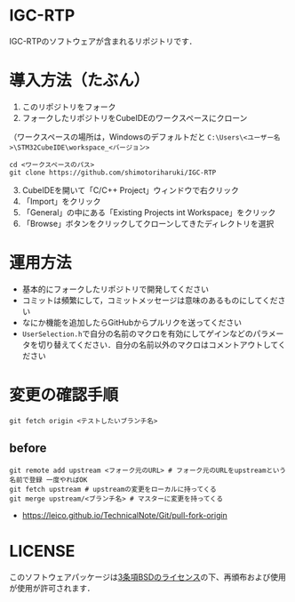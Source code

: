 # IGC-RTP

IGC-RTPのソフトウェアが含まれるリポジトリです．

# 導入方法（たぶん）
1. このリポジトリをフォーク 
2. フォークしたリポジトリをCubeIDEのワークスペースにクローン

（ワークスペースの場所は，Windowsのデフォルトだと `C:\Users\<ユーザー名>\STM32CubeIDE\workspace_<バージョン>`

```
cd <ワークスペースのパス>
git clone https://github.com/shimotoriharuki/IGC-RTP
```

3. CubeIDEを開いて「C/C++ Project」ウィンドウで右クリック
4. 「Import」をクリック
5. 「General」の中にある「Existing Projects int Workspace」をクリック
6. 「Browse」ボタンをクリックしてクローンしてきたディレクトリを選択
# 運用方法
* 基本的にフォークしたリポジトリで開発してください
* コミットは頻繁にして，コミットメッセージは意味のあるものにしてください
* なにか機能を追加したらGitHubからプルリクを送ってください
* `UserSelection.h`で自分の名前のマクロを有効にしてゲインなどのパラメータを切り替えてください．自分の名前以外のマクロはコメントアウトしてください
# 変更の確認手順

```shell
git fetch origin <テストしたいブランチ名>
```

## before

```shell
git remote add upstream <フォーク元のURL> # フォーク元のURLをupstreamという名前で登録 一度やればOK
git fetch upstream # upstreamの変更をローカルに持ってくる
git merge upstream/<ブランチ名> # マスターに変更を持ってくる
```

* https://leico.github.io/TechnicalNote/Git/pull-fork-origin
# LICENSE

このソフトウェアパッケージは[3条項BSDのライセンス](https://github.com/shimotoriharuki/IGC-RTP/blob/master/LICENSE)の下、再頒布および使用が使用が許可されます．
